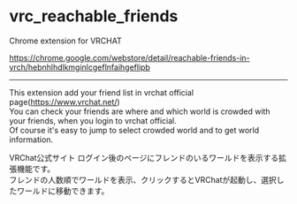 # vrc_reachable_friends

Chrome extension for VRCHAT

https://chrome.google.com/webstore/detail/reachable-friends-in-vrch/hebnhlhdlkmginlcgeflnfaihgeflipb

---

This extension add your friend list in vrchat official page(https://www.vrchat.net/)  
You can check your friends are where and which world is crowded with your friends, when you login to vrchat official.  
Of course it's easy to jump to select crowded world and to get world information.  

VRChat公式サイト ログイン後のページにフレンドのいるワールドを表示する拡張機能です。  
フレンドの人数順でワールドを表示、クリックするとVRChatが起動し、選択したワールドに移動できます。  
